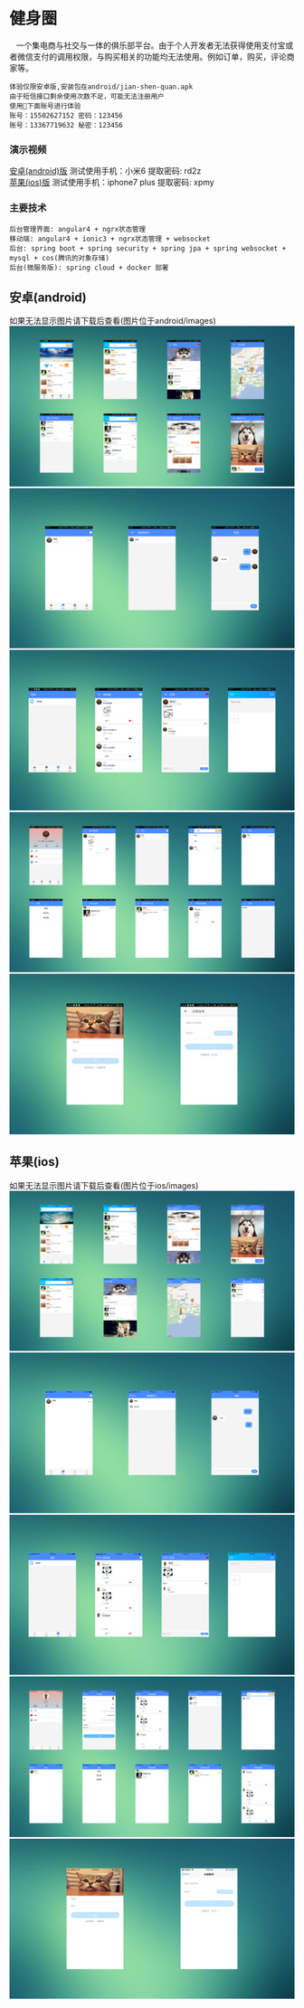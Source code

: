 # 健身圈
    一个集电商与社交与一体的俱乐部平台。由于个人开发者无法获得使用支付宝或者微信支付的调用权限，与购买相关的功能均无法使用。例如订单，购买，评论商家等。
    
    体验仅限安卓版,安装包在android/jian-shen-quan.apk
    由于短信接口剩余使用次数不足，可能无法注册用户
    使用下面账号进行体验
    账号：15502627152 密码：123456
    账号：13367719632 秘密：123456

### 演示视频
[安卓(android)版](https://pan.baidu.com/s/1o8Shfho) 测试使用手机：小米6 提取密码: rd2z
<br>
[苹果(ios)版](https://pan.baidu.com/s/1sliFJ3J) 测试使用手机：iphone7 plus 提取密码: xpmy 
### 主要技术
    后台管理界面: angular4 + ngrx状态管理
    移动端: angular4 + ionic3 + ngrx状态管理 + websocket
    后台: spring boot + spring security + spring jpa + spring websocket + mysql + cos(腾讯的对象存储)
    后台(微服务版): spring cloud + docker 部署

## 安卓(android)
如果无法显示图片请下载后查看(图片位于android/images)
![android1](https://github.com/LieRabbit/jianshenquan-show/blob/master/android/images/android1.png)
![android2](https://github.com/LieRabbit/jianshenquan-show/blob/master/android/images/android2.png)
![android3](https://github.com/LieRabbit/jianshenquan-show/blob/master/android/images/android3.png)
![android4](https://github.com/LieRabbit/jianshenquan-show/blob/master/android/images/android4.png)
![android5](https://github.com/LieRabbit/jianshenquan-show/blob/master/android/images/android5.png)

## 苹果(ios)
如果无法显示图片请下载后查看(图片位于ios/images)
![ios1](https://github.com/LieRabbit/jianshenquan-show/blob/master/ios/images/ios1.png)
![ios2](https://github.com/LieRabbit/jianshenquan-show/blob/master/ios/images/ios2.png)
![ios3](https://github.com/LieRabbit/jianshenquan-show/blob/master/ios/images/ios3.png)
![ios4](https://github.com/LieRabbit/jianshenquan-show/blob/master/ios/images/ios4.png)
![ios5](https://github.com/LieRabbit/jianshenquan-show/blob/master/ios/images/ios5.png)
